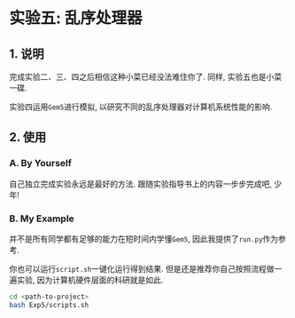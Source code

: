 # 实验五: 乱序处理器


## 1. 说明

完成实验二、三、四之后相信这种小菜已经没法难住你了. 同样, 实验五也是小菜一碟.

实验四运用`Gem5`进行模拟, 以研究不同的乱序处理器对计算机系统性能的影响.

## 2. 使用

### A. By Yourself

自己独立完成实验永远是最好的方法. 跟随实验指导书上的内容一步步完成吧, 少年!


### B. My Example

并不是所有同学都有足够的能力在短时间内学懂`Gem5`, 因此我提供了`run.py`作为参考.

你也可以运行`script.sh`一键化运行得到结果. 但是还是推荐你自己按照流程做一遍实验, 因为计算机硬件层面的科研就是如此.

```bash
cd <path-to-project>
bash Exp5/scripts.sh
```
